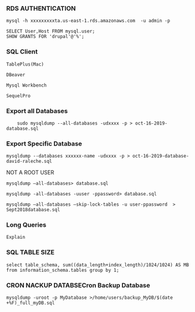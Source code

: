 ### RDS AUTHENTICATION
	mysql -h xxxxxxxxxta.us-east-1.rds.amazonaws.com  -u admin -p 
	
	SELECT User,Host FROM mysql.user;
	SHOW GRANTS FOR 'drupal'@'%';


### SQL Client

  	TablePlus(Mac)

  	DBeaver

	Mysql Workbench

	SequelPro

	

### Export all Databases

```
    sudo mysqldump --all-databases -udxxxx -p > oct-16-2019-database.sql
```

### Export Specific Database

```
mysqldump --databases xxxxxx-name -udxxxx -p > oct-16-2019-database-david-raleche.sql
```

NOT A ROOT USER


    mysqldump –all-databases> database.sql

    mysqldump -all-databases -uuser -ppassword> database.sql

    mysqldump –all-databases –skip-lock-tables -u user-ppassword  > Sept2018database.sql

### Long Queries
	Explain 

### SQL TABLE SIZE
	select table_schema, sum((data_length+index_length)/1024/1024) AS MB from information_schema.tables group by 1;

### CRON NACKUP DATABSECron Backup Database


	mysqldump -uroot -p MyDatabase >/home/users/backup_MyDB/$(date +%F)_full_myDB.sql

